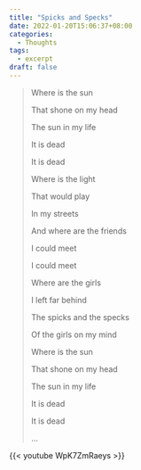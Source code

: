 ```yaml
---
title: "Spicks and Specks"
date: 2022-01-20T15:06:37+08:00
categories:
  - Thoughts
tags:
  - excerpt
draft: false
---
```


> Where is the sun
>
> That shone on my head
>
> The sun in my life
>
> It is dead
>
> It is dead
>
> Where is the light
>
> That would play
>
> In my streets
>
> And where are the friends
>
> I could meet
>
> I could meet
>
> Where are the girls
>
> I left far behind
>
> The spicks and the specks
>
> Of the girls on my mind
>
> Where is the sun
>
> That shone on my head
>
> The sun in my life
>
> It is dead
>
> It is dead
>
> ...

{{< youtube WpK7ZmRaeys >}}
